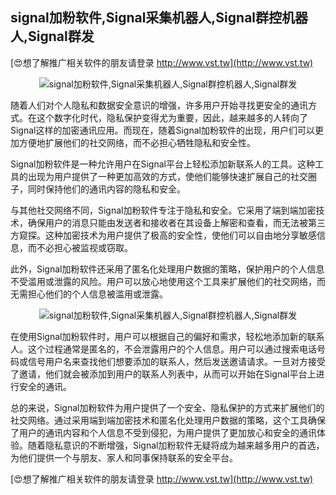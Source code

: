 ## **signal加粉软件,Signal采集机器人,Signal群控机器人,Signal群发**

[😍想了解推广相关软件的朋友请登录 http://www.vst.tw](http://www.vst.tw)

 <center><img src="https://vst.tw/MP4/tuiguang/png/0.png" alt="signal加粉软件,Signal采集机器人,Signal群控机器人,Signal群发"></center>

随着人们对个人隐私和数据安全意识的增强，许多用户开始寻找更安全的通讯方式。在这个数字化时代，隐私保护变得尤为重要，因此，越来越多的人转向了Signal这样的加密通讯应用。而现在，随着Signal加粉软件的出现，用户们可以更加方便地扩展他们的社交网络，而不必担心牺牲隐私和安全性。

Signal加粉软件是一种允许用户在Signal平台上轻松添加新联系人的工具。这种工具的出现为用户提供了一种更加高效的方式，使他们能够快速扩展自己的社交圈子，同时保持他们的通讯内容的隐私和安全。

与其他社交网络不同，Signal加粉软件专注于隐私和安全。它采用了端到端加密技术，确保用户的消息只能由发送者和接收者在其设备上解密和查看，而无法被第三方窥探。这种加密技术为用户提供了极高的安全性，使他们可以自由地分享敏感信息，而不必担心被监视或窃取。

此外，Signal加粉软件还采用了匿名化处理用户数据的策略，保护用户的个人信息不受滥用或泄露的风险。用户可以放心地使用这个工具来扩展他们的社交网络，而无需担心他们的个人信息被滥用或泄露。

 <center><img src="https://vst.tw/MP4/tuiguang/png/7.png" alt="signal加粉软件,Signal采集机器人,Signal群控机器人,Signal群发"></center>

在使用Signal加粉软件时，用户可以根据自己的偏好和需求，轻松地添加新的联系人。这个过程通常是匿名的，不会泄露用户的个人信息。用户可以通过搜索电话号码或信号用户名来查找他们想要添加的联系人，然后发送邀请请求。一旦对方接受了邀请，他们就会被添加到用户的联系人列表中，从而可以开始在Signal平台上进行安全的通讯。

总的来说，Signal加粉软件为用户提供了一个安全、隐私保护的方式来扩展他们的社交网络。通过采用端到端加密技术和匿名化处理用户数据的策略，这个工具确保了用户的通讯内容和个人信息不受到侵犯，为用户提供了更加放心和安全的通讯体验。随着隐私意识的不断增强，Signal加粉软件无疑将成为越来越多用户的首选，为他们提供一个与朋友、家人和同事保持联系的安全平台。

[😍想了解推广相关软件的朋友请登录 http://www.vst.tw](http://www.vst.tw)



